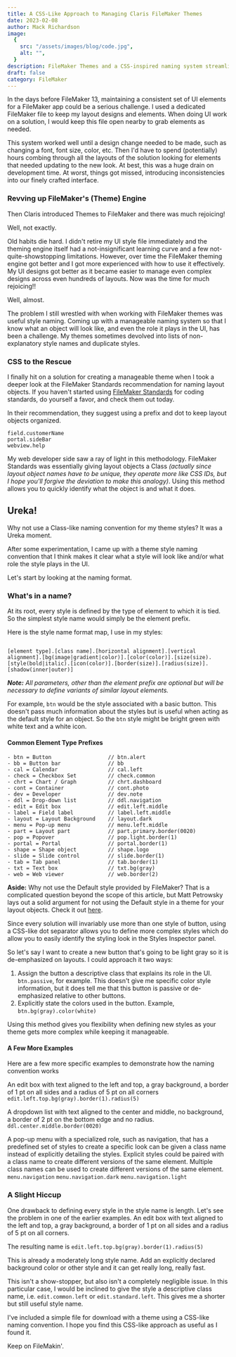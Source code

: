 ```yaml
---
title: A CSS-Like Approach to Managing Claris FileMaker Themes
date: 2023-02-08
author: Mack Richardson
image:
  {
    src: "/assets/images/blog/code.jpg",
    alt: "",
  }
description: FileMaker Themes and a CSS-inspired naming system streamline UI design, making layouts consistent, scalable, and easier to maintain.
draft: false
category: FileMaker
---
```


In the days before FileMaker 13, maintaining a consistent set of UI elements for a FileMaker app could be a serious challenge. I used a dedicated FileMaker file to keep my layout designs and elements. When doing UI work on a solution, I would keep this file open nearby to grab elements as needed. 

This system worked well until a design change needed to be made, such as changing a font, font size, color, etc. Then I'd have to spend (potentially) hours combing through all the layouts of the solution looking for elements that needed updating to the new look. At best, this was a huge drain on development time. At worst, things got missed, introducing inconsistencies into our finely crafted interface.

### Revving up FileMaker's (Theme) Engine

Then Claris introduced Themes to FileMaker and there was much rejoicing!

Well, not exactly. 

Old habits die hard. I didn't retire my UI style file immediately and the theming engine itself had a not-insignificant learning curve and a few not-quite-showstopping limitations. However, over time the FileMaker theming engine got better and I got more experienced with how to use it effectively. My UI designs got better as it became easier to manage even complex designs across even hundreds of layouts. Now was the time for much rejoicing!!

Well, almost.

The problem I still wrestled with when working with FileMaker themes was useful style naming. Coming up with a manageable naming system so that I know what an object will look like, and even the role it plays in the UI, has been a challenge. My themes sometimes devolved into lists of non-explanatory style names and duplicate styles.

### CSS to the Rescue

I finally hit on a solution for creating a manageable theme when I took a deeper look at the FileMaker Standards recommendation for naming layout objects. If you haven't started using  [FileMaker Standards](https://filemakerstandards.org/code/naming) for coding standards, do yourself a favor, and check them out today.

In their recommendation, they suggest using a prefix and dot to keep layout objects organized.

```
field.customerName	
portal.sideBar
webview.help

```

My web developer side saw a ray of light in this methodology. FileMaker Standards was essentially giving layout objects a Class *(actually since layout object names have to be unique, they operate more like CSS IDs, but I hope you'll forgive the deviation to make this analogy)*. Using this method allows you to quickly identify what the object is and what it does.

## Ureka!

Why not use a Class-like naming convention for my theme styles? It was a Ureka moment.

After some experimentation, I came up with a theme style naming convention that I think makes it clear what a style will look like and/or what role the style plays in the UI.

Let's start by looking at the naming format.

### What's in a name?

At its root, every style is defined by the type of element to which it is tied. So the simplest style name would simply be the element prefix.

Here is the style name format map, I use in my styles:

```

[element type].[class name].[horizontal alignment].[vertical alignment].[bg(image|gradient|color)].[color(color)].[size(size).[style(bold|italic).[icon(color)].[border(size)].[radius(size)].[shadow(inner|outer)]

```

***Note:** All parameters, other than the element prefix are optional but will be necessary to define variants of similar layout elements.*

For example, `btn` would be the style associated with a basic button. This doesn't pass much information about the styles but is useful when acting as the default style for an object. So the `btn` style might be bright green with white text and a white icon.

#### Common Element Type Prefixes

```
- btn = Button                  // btn.alert
- bb = Button bar               // bb
- cal = Calendar                // cal.left
- check = Checkbox Set          // check.common
- chrt = Chart / Graph          // chrt.dashboard
- cont = Container              // cont.photo
- dev = Developer               // dev.note
- ddl = Drop-down list          // ddl.navigation
- edit = Edit box               // edit.left.middle
- label = Field label           // label.left.middle
- layout = Layout Background    // layout.dark
- menu = Pop-up menu            // menu.left.middle
- part = Layout part            // part.primary.border(0020)
- pop = Popover                 // pop.light.border(1)
- portal = Portal               // portal.border(1)
- shape = Shape object          // shape.logo
- slide = Slide control         // slide.border(1)
- tab = Tab panel               // tab.border(1)
- txt = Text box                // txt.bg(gray)
- web = Web viewer              // web.border(2)
```

**Aside:** Why not use the Default style provided by FileMaker? That is a complicated question beyond the scope of this article, but Matt Petrowsky lays out a solid argument for not using the Default style in a theme for your layout objects. Check it out [here](https://www.filemakermagazine.com/videos/creating-styles-naming-them).

Since every solution will invariably use more than one style of button, using a CSS-like dot separator allows you to define more complex styles which do allow you to easily identify the styling look in the Styles Inspector panel.

So let's say I want to create a new button that's going to be light gray so it is de-emphasized on layouts. I could approach it two ways:

1. Assign the button a descriptive class that explains its role in the UI. `btn.passive`, for example. This doesn't give me specific color style information, but it does tell me that this button is passive or de-emphasized relative to other buttons.
2. Explicitly state the colors used in the button. Example, `btn.bg(gray).color(white)` 

Using this method gives you flexibility when defining new styles as your theme gets more complex while keeping it manageable.

#### A Few More Examples

Here are a few more specific examples to demonstrate how the naming convention works

An edit box with text aligned to the left and top, a gray background, a border of 1 pt on all sides and a radius of 5 pt on all corners
	`edit.left.top.bg(gray).border(1).radius(5)`
 
A dropdown list with text aligned to the center and middle, no background, a border of 2 pt on the bottom edge and no radius.
	`ddl.center.middle.border(0020)`

A pop-up menu with a specialized role, such as navigation, that has a predefined set of styles to create a specific look can be given a class name instead of explicitly detailing the styles. Explicit styles could be paired with a class name to create different versions of the same element. Multiple class names can be used to create different versions of the same element.	
	`menu.navigation`
	`menu.navigation.dark`
	`menu.navigation.light`
	

### A Slight Hiccup

One drawback to defining every style in the style name is length. Let's see the problem in one of the earlier examples. An edit box with text aligned to the left and top, a gray background, a border of 1 pt on all sides and a radius of 5 pt on all corners.

The resulting name is
	`edit.left.top.bg(gray).border(1).radius(5)`

This is already a moderately long style name. Add an explicitly declared background color or other style and it can get really long, really fast.

This isn't a show-stopper, but also isn't a completely negligible issue. In this particular case, I would be inclined to give the style a descriptive class name, i.e. `edit.common.left` or `edit.standard.left`. This gives me a shorter but still useful style name.

I've included a simple file for download with a theme using a CSS-like naming convention. I hope you find this CSS-like approach as useful as I found it.

Keep on FileMakin'.
